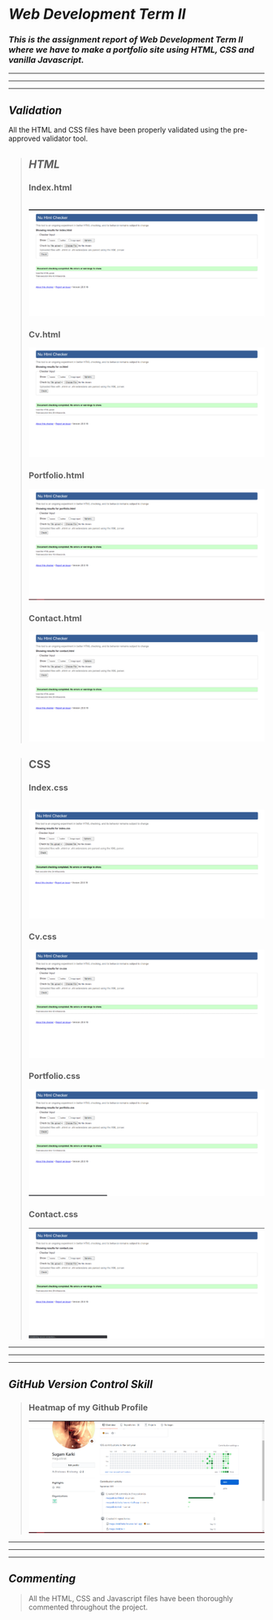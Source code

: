 # ___Web Development Term II___
### ***This is the assignment report of *Web Development Term II* where we have to make a portfolio site using HTML, CSS and vanilla Javascript.***
---
---
---
## ___Validation___
All the HTML and CSS files have been properly validated using the pre-approved validator tool.

>## ___HTML___
>### **Index.html**
><BR> ![index.html](Assets/Images/ImagesForReadme/indexHTMLValidation.png)
>### **Cv.html**
>![cv.html](Assets/Images/ImagesForReadme/cvHTMLValidation.png)
>### **Portfolio.html**
>![portfolio.html](Assets/Images/ImagesForReadme/portfolioHTMLValidation.png)
>### **Contact.html**
>![contact.html](Assets/Images/ImagesForReadme/contactHTMLValidation.png)

>## CSS
>### **Index.css**
><BR> ![index.css](Assets/Images/ImagesForReadme/indexCSSValidation.png)
>### **Cv.css**
>![cv.css](Assets/Images/ImagesForReadme/cvCSSValidation.png)
>### **Portfolio.css**
>![portfolio.css](Assets/Images/ImagesForReadme/portfolioCSSValidation.png)
>### **Contact.css**
>![contact.css](Assets/Images/ImagesForReadme/contactCSSValidation.png)
-----
---
---
## ___GitHub Version Control Skill___
> ### Heatmap of my Github Profile
>![github Screenshot](Assets/Images/ImagesForReadme/github.png)
---
---
---
## __*Commenting*__
>All the HTML, CSS and Javascript files have been thoroughly commented throughout the project.





